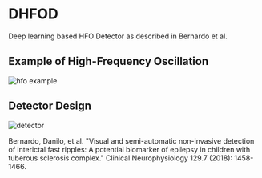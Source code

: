 # DHFOD
Deep learning based HFO Detector as described in Bernardo et al. 


## Example of High-Frequency Oscillation
![hfo example](https://raw.githubusercontent.com/dbernardo05/DHFOD/hfo_example_small.png)


## Detector Design
![detector](https://raw.githubusercontent.com/dbernardo05/DHFOD/nn_diagram.png)


Bernardo, Danilo, et al. "Visual and semi-automatic non-invasive detection of interictal fast ripples: A potential biomarker of epilepsy in children with tuberous sclerosis complex." Clinical Neurophysiology 129.7 (2018): 1458-1466.
